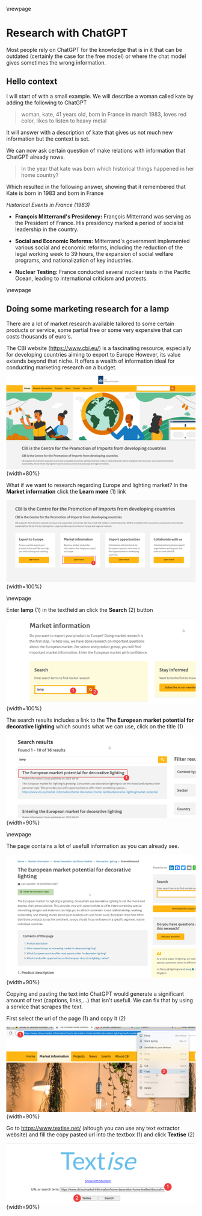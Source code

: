 \newpage

# Research with ChatGPT

Most people rely on ChatGPT for the knowledge that is in it that can be outdated (certainly the case for the free model) or where the chat model gives sometimes the wrong information. 

## Hello context

I will start of with a small example. We will describe a woman called kate by adding the following to ChatGPT

> woman, kate, 41 years old, born in France  in march 1983, loves red color, likes to listen to heavy metal

It will answer with a description of kate that gives us not much new information but the context is set. 

We can now ask certain question of make relations with information that ChatGPT already nows.

> In the year that kate was born which historical things happened in her home country? 

Which resulted in the following answer, showing that it remembered that Kate is born in 1983 and born in France


*Historical Events in France (1983)* 

- **François Mitterrand's Presidency:** François Mitterrand was serving as the President of France. His presidency marked a period of socialist leadership in the country.

- **Social and Economic Reforms:** Mitterrand's government implemented various social and economic reforms, including the reduction of the legal working week to 39 hours, the expansion of social welfare programs, and nationalization of key industries.

- **Nuclear Testing:** France conducted several nuclear tests in the Pacific Ocean, leading to international criticism and protests.

\newpage

## Doing some marketing research for a lamp

There are a lot of market research available tailored to some certain products or service, some partial free or some very expensive that can costs thousands of euro's. 

The CBI website (https://www.cbi.eu/) is a fascinating resource, especially for developing countries aiming to export to Europe However, its value extends beyond that niche. It offers a wealth of information ideal for conducting marketing research on a budget.

![CBI website](images/chapter_6/cbe_step1.png){width=80%}

What if we want to research regarding Europe and lighting market? In the **Market information** click the **Learn more** (1) link 

![Go to the market information page](images/chapter_6/cbi_step2.png){width=100%}

\newpage

Enter **lamp** (1) in the textfield an click the **Search** (2) button

![Search for the lamp](images/chapter_6/cbi_step3.png){width=100%}

The search results includes a link to the **The European market potential for decorative lighting** which sounds what we can use, click on the title (1)

![Article about lamps](images/chapter_6/cbi_step4.png){width=90%}

\newpage 

The page contains a lot of usefull information as you can already see. 

![View the page](images/chapter_6/cbi_step5.png){width=90%}


Copying and pasting the text into ChatGPT would generate a significant amount of text (captions, links,...) that isn't usefull. We can fix that by using a service that scrapes the text.

First select the url of the page (1) and copy it (2)

![Copy URL](images/chapter_6/cbi_step6.png){width=90%}

Go to https://www.textise.net/ (altough you can use any text extractor website) and fill the copy pasted url into the textbox (1) and click **Textise** (2)

![Copy URL](images/chapter_6/cbi_step7.png){width=90%}

